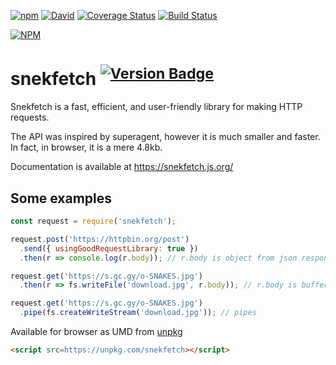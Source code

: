 [![npm][download-badge]][npm]
[![David][dep-badge]][dep-link]
[![Coverage Status][coverage-badge]][coverage-link]
[![Build Status][build-badge]][build-link]

[![NPM][large-badge]][stats-link]

# snekfetch <sup>[![Version Badge][version-badge]][npm]</sup>

Snekfetch is a fast, efficient, and user-friendly library for making HTTP requests.

The API was inspired by superagent, however it is much smaller and faster.
In fact, in browser, it is a mere 4.8kb.

Documentation is available at https://snekfetch.js.org/

## Some examples

```javascript
const request = require('snekfetch');

request.post('https://httpbin.org/post')
  .send({ usingGoodRequestLibrary: true })
  .then(r => console.log(r.body)); // r.body is object from json response

request.get('https://s.gc.gy/o-SNAKES.jpg')
  .then(r => fs.writeFile('download.jpg', r.body)); // r.body is buffer

request.get('https://s.gc.gy/o-SNAKES.jpg')
  .pipe(fs.createWriteStream('download.jpg')); // pipes
```

Available for browser as UMD from [unpkg][unpkg-link]
```html
<script src=https://unpkg.com/snekfetch></script>
```

[npm]: https://npmjs.org/package/snekfetch
[large-badge]: https://nodei.co/npm/snekfetch.png?downloads=true&downloadRank=true&stars=true
[stats-link]: https://nodei.co/npm/snekfetch/
[version-badge]: http://versionbadg.es/devsnek/snekfetch.svg
[download-badge]: https://img.shields.io/npm/dt/snekfetch.svg?maxAge=3600
[build-badge]: https://api.travis-ci.org/devsnek/snekfetch.svg?branch=master
[build-link]: https://travis-ci.org/devsnek/snekfetch
[dep-badge]: https://david-dm.org/guscaplan/snekfetch.svg
[dep-link]: https://david-dm.org/guscaplan/snekfetch
[coverage-badge]: https://coveralls.io/repos/github/devsnek/snekfetch/badge.svg?branch=master
[coverage-link]: https://coveralls.io/github/devsnek/snekfetch?branch=master
[unpkg-link]: https://unpkg.com/
